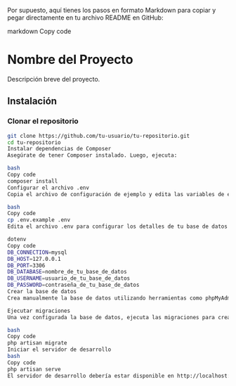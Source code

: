 Por supuesto, aquí tienes los pasos en formato Markdown para copiar y pegar directamente en tu archivo README en GitHub:

markdown
Copy code
# Nombre del Proyecto

Descripción breve del proyecto.

## Instalación

### Clonar el repositorio

```bash
git clone https://github.com/tu-usuario/tu-repositorio.git
cd tu-repositorio
Instalar dependencias de Composer
Asegúrate de tener Composer instalado. Luego, ejecuta:

bash
Copy code
composer install
Configurar el archivo .env
Copia el archivo de configuración de ejemplo y edita las variables de entorno:

bash
Copy code
cp .env.example .env
Edita el archivo .env para configurar los detalles de tu base de datos y otros ajustes necesarios:

dotenv
Copy code
DB_CONNECTION=mysql
DB_HOST=127.0.0.1
DB_PORT=3306
DB_DATABASE=nombre_de_tu_base_de_datos
DB_USERNAME=usuario_de_tu_base_de_datos
DB_PASSWORD=contraseña_de_tu_base_de_datos
Crear la base de datos
Crea manualmente la base de datos utilizando herramientas como phpMyAdmin o ejecuta el comando adecuado si has configurado un comando personalizado en tu proyecto.

Ejecutar migraciones
Una vez configurada la base de datos, ejecuta las migraciones para crear las tablas necesarias:

bash
Copy code
php artisan migrate
Iniciar el servidor de desarrollo
bash
Copy code
php artisan serve
El servidor de desarrollo debería estar disponible en http://localhost:8000.
